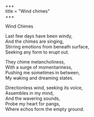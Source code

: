 +++  
title = "Wind chimes"  
+++  

Wind Chimes

Last few days have been windy,  
And the chimes are singing,  
Stirring emotions from beneath surface,  
Seeking any form to erupt out.  

They chime melancholiness,  
With a surge of momentariness,  
Pushing me sometimes in between,  
My waking and dreaming states.  

Directionless wind, seeking its voice,  
Assembles in my mind,  
And the wavering sounds,  
Probe my heart for pangs,  
Where echos form the empty ground.  